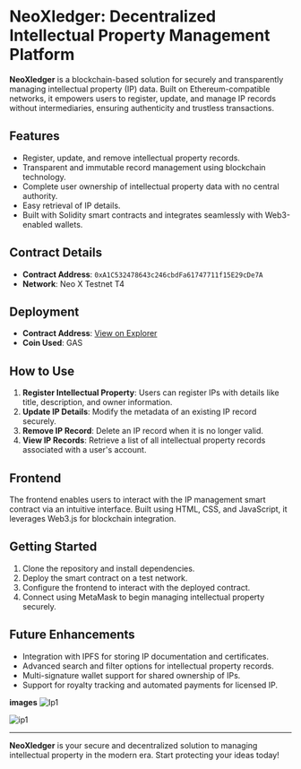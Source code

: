 # NeoXledger: Decentralized Intellectual Property Management Platform

**NeoXledger** is a blockchain-based solution for securely and transparently managing intellectual property (IP) data. Built on Ethereum-compatible networks, it empowers users to register, update, and manage IP records without intermediaries, ensuring authenticity and trustless transactions.

## Features
- Register, update, and remove intellectual property records.
- Transparent and immutable record management using blockchain technology.
- Complete user ownership of intellectual property data with no central authority.
- Easy retrieval of IP details.
- Built with Solidity smart contracts and integrates seamlessly with Web3-enabled wallets.

## Contract Details
- **Contract Address**: `0xA1C532478643c246cbdFa61747711f15E29cDe7A`
- **Network**: Neo X Testnet T4

## Deployment
- **Contract Address**: [View on Explorer](https://xt4scan.ngd.network/address/0xA1C532478643c246cbdFa61747711f15E29cDe7A)
- **Coin Used**: GAS

## How to Use
1. **Register Intellectual Property**: Users can register IPs with details like title, description, and owner information.
2. **Update IP Details**: Modify the metadata of an existing IP record securely.
3. **Remove IP Record**: Delete an IP record when it is no longer valid.
4. **View IP Records**: Retrieve a list of all intellectual property records associated with a user's account.

## Frontend
The frontend enables users to interact with the IP management smart contract via an intuitive interface. Built using HTML, CSS, and JavaScript, it leverages Web3.js for blockchain integration.

## Getting Started
1. Clone the repository and install dependencies.
2. Deploy the smart contract on a test network.
3. Configure the frontend to interact with the deployed contract.
4. Connect using MetaMask to begin managing intellectual property securely.

## Future Enhancements
- Integration with IPFS for storing IP documentation and certificates.
- Advanced search and filter options for intellectual property records.
- Multi-signature wallet support for shared ownership of IPs.
- Support for royalty tracking and automated payments for licensed IP.

**images**
![Ip1](https://github.com/user-attachments/assets/42d5c4f4-fb69-4c27-a531-9c5ed8ab1e26)

![ip1](https://github.com/user-attachments/assets/e1daba54-e701-431f-b918-f7d9ba94f16e)


---

**NeoXledger** is your secure and decentralized solution to managing intellectual property in the modern era. Start protecting your ideas today!
